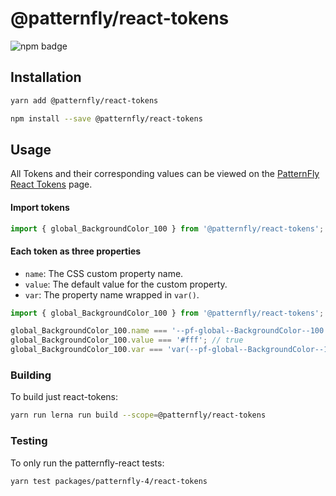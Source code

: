 # @patternfly/react-tokens

![npm badge](https://img.shields.io/npm/v/@patternfly/react-tokens.svg?style=for-the-badge)

## Installation

```sh
yarn add @patternfly/react-tokens
```

```sh
npm install --save @patternfly/react-tokens
```

## Usage

All Tokens and their corresponding values can be viewed on the
[PatternFly React Tokens][token-page] page.

#### Import tokens

```js
import { global_BackgroundColor_100 } from '@patternfly/react-tokens';
```

#### Each token as three properties

- `name`: The CSS custom property name.
- `value`: The default value for the custom property.
- `var`: The property name wrapped in `var()`.

```js
import { global_BackgroundColor_100 } from '@patternfly/react-tokens';

global_BackgroundColor_100.name === '--pf-global--BackgroundColor--100'; //true
global_BackgroundColor_100.value === '#fff'; // true
global_BackgroundColor_100.var === 'var(--pf-global--BackgroundColor--100)'; //true
```

### Building

To build just react-tokens:

```sh
yarn run lerna run build --scope=@patternfly/react-tokens
```

### Testing

To only run the patternfly-react tests:

```sh
yarn test packages/patternfly-4/react-tokens
```


[token-page]: https://patternfly-react.surge.sh/patternfly-4/tokens/Global%20CSS%20variables/

